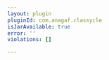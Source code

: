 ```yaml
---
layout: plugin
pluginId: com.anagaf.classycle
isJarAvailable: true
error: ''
violations: []

---
```

